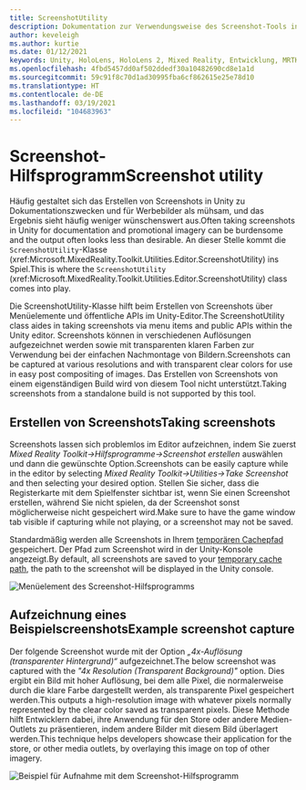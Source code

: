 ```yaml
---
title: ScreenshotUtility
description: Dokumentation zur Verwendungsweise des Screenshot-Tools in MRTKL
author: keveleigh
ms.author: kurtie
ms.date: 01/12/2021
keywords: Unity, HoloLens, HoloLens 2, Mixed Reality, Entwicklung, MRTK,
ms.openlocfilehash: 4fbd5457dd0af502ddedf30a10482690cd8e1a1d
ms.sourcegitcommit: 59c91f8c70d1ad30995fba6cf862615e25e78d10
ms.translationtype: HT
ms.contentlocale: de-DE
ms.lasthandoff: 03/19/2021
ms.locfileid: "104683963"
---
```

# <a name="screenshot-utility"></a><span data-ttu-id="34724-104">Screenshot-Hilfsprogramm</span><span class="sxs-lookup"><span data-stu-id="34724-104">Screenshot utility</span></span>

<span data-ttu-id="34724-105">Häufig gestaltet sich das Erstellen von Screenshots in Unity zu Dokumentationszwecken und für Werbebilder als mühsam, und das Ergebnis sieht häufig weniger wünschenswert aus.</span><span class="sxs-lookup"><span data-stu-id="34724-105">Often taking screenshots in Unity for documentation and promotional imagery can be burdensome and the output often looks less than desirable.</span></span> <span data-ttu-id="34724-106">An dieser Stelle kommt die `ScreenshotUtility`-Klasse (xref:Microsoft.MixedReality.Toolkit.Utilities.Editor.ScreenshotUtility) ins Spiel.</span><span class="sxs-lookup"><span data-stu-id="34724-106">This is where the `ScreenshotUtility` (xref:Microsoft.MixedReality.Toolkit.Utilities.Editor.ScreenshotUtility) class comes into play.</span></span>

<span data-ttu-id="34724-107">Die ScreenshotUtility-Klasse hilft beim Erstellen von Screenshots über Menüelemente und öffentliche APIs im Unity-Editor.</span><span class="sxs-lookup"><span data-stu-id="34724-107">The ScreenshotUtility class aides in taking screenshots via menu items and public APIs within the Unity editor.</span></span> <span data-ttu-id="34724-108">Screenshots können in verschiedenen Auflösungen aufgezeichnet werden sowie mit transparenten klaren Farben zur Verwendung bei der einfachen Nachmontage von Bildern.</span><span class="sxs-lookup"><span data-stu-id="34724-108">Screenshots can be captured at various resolutions and with transparent clear colors for use in easy post compositing of images.</span></span> <span data-ttu-id="34724-109">Das Erstellen von Screenshots von einem eigenständigen Build wird von diesem Tool nicht unterstützt.</span><span class="sxs-lookup"><span data-stu-id="34724-109">Taking screenshots from a standalone build is not supported by this tool.</span></span>

## <a name="taking-screenshots"></a><span data-ttu-id="34724-110">Erstellen von Screenshots</span><span class="sxs-lookup"><span data-stu-id="34724-110">Taking screenshots</span></span>

<span data-ttu-id="34724-111">Screenshots lassen sich problemlos im Editor aufzeichnen, indem Sie zuerst *Mixed Reality Toolkit->Hilfsprogramme->Screenshot erstellen* auswählen und dann die gewünschte Option.</span><span class="sxs-lookup"><span data-stu-id="34724-111">Screenshots can be easily capture while in the editor by selecting *Mixed Reality Toolkit->Utilities->Take Screenshot* and then selecting your desired option.</span></span> <span data-ttu-id="34724-112">Stellen Sie sicher, dass die Registerkarte mit dem Spielfenster sichtbar ist, wenn Sie einen Screenshot erstellen, während Sie nicht spielen, da der Screenshot sonst möglicherweise nicht gespeichert wird.</span><span class="sxs-lookup"><span data-stu-id="34724-112">Make sure to have the game window tab visible if capturing while not playing, or a screenshot may not be saved.</span></span>

<span data-ttu-id="34724-113">Standardmäßig werden alle Screenshots in Ihrem [temporären Cachepfad](https://docs.unity3d.com/ScriptReference/Application-temporaryCachePath.html) gespeichert. Der Pfad zum Screenshot wird in der Unity-Konsole angezeigt.</span><span class="sxs-lookup"><span data-stu-id="34724-113">By default, all screenshots are saved to your [temporary cache path](https://docs.unity3d.com/ScriptReference/Application-temporaryCachePath.html), the path to the screenshot will be displayed in the Unity console.</span></span>

![Menüelement des Screenshot-Hilfsprogramms](../images/screenshot-utility/MRTK_ScreenshotUtility_Menu_Item.png)

## <a name="example-screenshot-capture"></a><span data-ttu-id="34724-115">Aufzeichnung eines Beispielscreenshots</span><span class="sxs-lookup"><span data-stu-id="34724-115">Example screenshot capture</span></span>

<span data-ttu-id="34724-116">Der folgende Screenshot wurde mit der Option *„4x-Auflösung (transparenter Hintergrund)“* aufgezeichnet.</span><span class="sxs-lookup"><span data-stu-id="34724-116">The below screenshot was captured with the *"4x Resolution (Transparent Background)"* option.</span></span> <span data-ttu-id="34724-117">Dies ergibt ein Bild mit hoher Auflösung, bei dem alle Pixel, die normalerweise durch die klare Farbe dargestellt werden, als transparente Pixel gespeichert werden.</span><span class="sxs-lookup"><span data-stu-id="34724-117">This outputs a high-resolution image with whatever pixels normally represented by the clear color saved as transparent pixels.</span></span> <span data-ttu-id="34724-118">Diese Methode hilft Entwicklern dabei, ihre Anwendung für den Store oder andere Medien-Outlets zu präsentieren, indem andere Bilder mit diesem Bild überlagert werden.</span><span class="sxs-lookup"><span data-stu-id="34724-118">This technique helps developers showcase their application for the store, or other media outlets, by overlaying this image on top of other imagery.</span></span>

![Beispiel für Aufnahme mit dem Screenshot-Hilfsprogramm](../images/screenshot-utility/MRTK_ScreenshotUtility_Example_Capture.png)
